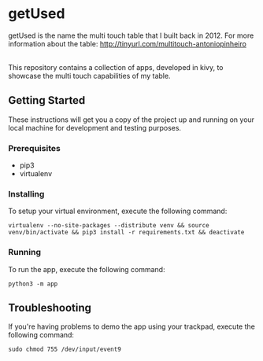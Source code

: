 # getUsed

getUsed is the name the multi touch table that I built back in 2012.
For more information about the table: http://tinyurl.com/multitouch-antoniopinheiro

<br/> This repository contains a collection of apps, developed in kivy, to showcase the multi touch capabilities of my table.

## Getting Started

These instructions will get you a copy of the project up and running on your local machine for development and testing purposes.

### Prerequisites

* pip3
* virtualenv

### Installing

To setup your virtual environment, execute the following command:

```
virtualenv --no-site-packages --distribute venv && source venv/bin/activate && pip3 install -r requirements.txt && deactivate
```

### Running

To run the app, execute the following command:

```
python3 -m app
```

## Troubleshooting

If you're having problems to demo the app using your trackpad, execute the following command:

```
sudo chmod 755 /dev/input/event9
```
